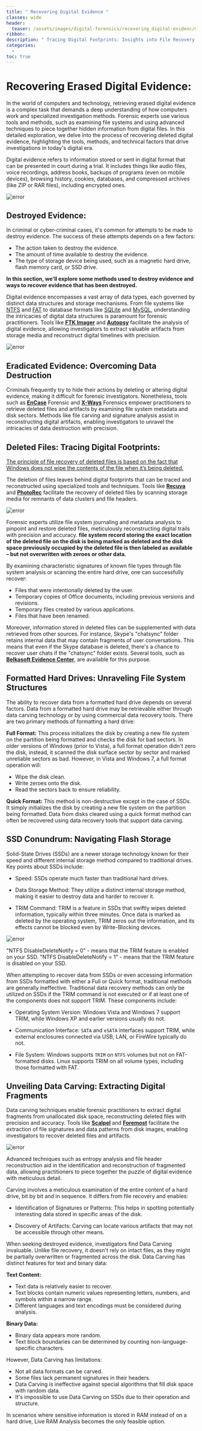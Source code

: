 ```yaml
---
title: " Recovering Digital Evidence "
classes: wide
header:
  teaser: /assets/images/digital-forensics/recovering_digital-evidenc/main.png
ribbon:
description: " Tracing Digital Footprints: Insights into File Recovery and Data Carving"
categories:
  - 
toc: true
---
```



# Recovering Erased Digital Evidence:

   In the world of computers and technology, retrieving erased digital evidence is a complex task that demands a deep understanding of how computers work and specialized investigation methods. Forensic experts use various tools and methods, such as examining file systems and using advanced techniques to piece together hidden information from digital files. In this detailed exploration, we delve into the process of recovering deleted digital evidence, highlighting the tools, methods, and technical factors that drive investigations in today's digital era.

   Digital evidence refers to information stored or sent in digital format that can be presented in court during a trial. It includes things like audio files, voice recordings, address books, backups of programs (even on mobile devices), browsing history, cookies, databases, and compressed archives (like ZIP or RAR files), including encrypted ones.

  ![error](/assets/images/digital-forensics/recovering_digital-evidence/case_1.png)

## Destroyed Evidence:

   In criminal or cyber-criminal cases, it's common for attempts to be made to destroy evidence. The success of these attempts depends on a few factors:

 -	The action taken to destroy the evidence.
 -	The amount of time available to destroy the evidence.
 -	The type of storage device being used, such as a magnetic hard drive, flash memory card, or SSD drive.

   **In this section, we'll explore some methods used to destroy evidence and ways to recover evidence that has been destroyed.**

   Digital evidence encompasses a vast array of data types, each governed by distinct data structures and storage mechanisms. From file systems like <u>NTFS</u> and <u>FAT</u> to database formats like <u>SQLite</u> and <u>MySQL</u>, understanding the intricacies of digital data structures is paramount for forensic practitioners. Tools like <u>**FTK Imager**</u> and <u>**Autopsy**</u> facilitate the analysis of digital evidence, allowing investigators to extract valuable artifacts from storage media and reconstruct digital timelines with precision.

  ![error](/assets/images/digital-forensics/recovering_digital-evidence/ftk_image.png)


## Eradicated Evidence: Overcoming Data Destruction


   Criminals frequently try to hide their actions by deleting or altering digital evidence, making it difficult for forensic investigators. Nonetheless, tools such as <u>**EnCase**</u> Forensic and <u>**X-Ways**</u> Forensics empower practitioners to retrieve deleted files and artifacts by examining file system metadata and disk sectors. Methods like file carving and signature analysis assist in reconstructing digital artifacts, enabling investigators to unravel the intricacies of data destruction with precision.



## Deleted Files: Tracing Digital Footprints:

   <u>The principle of file recovery of deleted files is based on the fact that Windows does not wipe the contents of the file when it’s being deleted.</u>

   The deletion of files leaves behind digital footprints that can be traced and reconstructed using specialized tools and techniques. Tools like <u>**Recuva**</u> and <u>**PhotoRec**</u> facilitate the recovery of deleted files by scanning storage media for remnants of data clusters and file headers. 

  ![error](/assets/images/digital-forensics/recovering_digital-evidence/rec_photo.png)

   Forensic experts utilize file system journaling and metadata analysis to pinpoint and restore deleted files, meticulously reconstructing digital trails with precision and accuracy. **file system record storing the exact location of the deleted file on the disk is being marked as deleted and the disk space previously occupied by the deleted file is then labeled as available – but not overwritten with zeroes or other data.** 

   By examining characteristic signatures of known file types through file system analysis or scanning the entire hard drive, one can successfully recover:

   - Files that were intentionally deleted by the user.
   - Temporary copies of Office documents, including previous versions and revisions.
   - Temporary files created by various applications.
   - Files that have been renamed.

   Moreover, information stored in deleted files can be supplemented with data retrieved from other sources. For instance, Skype's "chatsync" folder retains internal data that may contain fragments of user conversations. This means that even if the Skype database is deleted, there's a chance to recover user chats if the "chatsync" folder exists. Several tools, such as <u>**Belkasoft Evidence Center**</u>, are available for this purpose.

## Formatted Hard Drives: Unraveling File System Structures

   The ability to recover data from a formatted hard drive depends on several factors. Data from a formatted hard drive may be retrievable either through data carving technology or by using commercial data recovery tools. There are two primary methods of formatting a hard drive:

   **Full Format:**
    This process initializes the disk by creating a new file system on the partition being formatted and checks the disk for bad sectors. In older versions of Windows (prior to Vista), a full format operation didn't zero the disk, instead, it scanned the disk surface sector by sector and marked unreliable sectors as bad. However, in Vista and Windows 7, a full format operation will:
  
   - Wipe the disk clean.
   - Write zeroes onto the disk.
   - Read the sectors back to ensure reliability.
   
   **Quick Format:** 
   This method is non-destructive except in the case of SSDs. It simply initializes the disk by creating a new file system on the partition being formatted. Data from disks cleared using a quick format method can often be recovered using data recovery tools that support data carving.


## SSD Conundrum: Navigating Flash Storage

   Solid-State Drives (SSDs) are a newer storage technology known for their speed and different internal storage method compared to traditional drives. Key points about SSDs include:

   - Speed: SSDs operate much faster than traditional hard drives.

   - Data Storage Method: They utilize a distinct internal storage method, making it easier to destroy data and harder to recover it.
  
   - TRIM Command: TRIM is a feature in SSDs that swiftly wipes deleted information, typically within three minutes. Once data is marked as deleted by the operating system, TRIM zeros out the information, and its effects cannot be blocked even by Write-Blocking devices.

  ![error](/assets/images/digital-forensics/recovering_digital-evidence/trim.png)

  "NTFS DisableDeleteNotify = 0" - means that the TRIM feature is enabled on your SSD.
  "NTFS DisableDeleteNotify = 1" - means that the TRIM feature is disabled on your SSD.
  
   When attempting to recover data from SSDs or even accessing information from SSDs formatted with either a Full or Quick format, traditional methods are generally ineffective. Traditional data recovery methods can only be utilized on SSDs if the TRIM command is not executed or if at least one of the components does not support TRIM. These components include:
  
   - Operating System Version: Windows Vista and Windows 7 support TRIM, while Windows XP and earlier versions usually do not.
   
   - Communication Interface: `SATA` and `eSATA` interfaces support TRIM, while external enclosures connected via USB, LAN, or FireWire typically do not.
 
   - File System: Windows supports `TRIM` on `NTFS` volumes but not on FAT-formatted disks. Linux supports TRIM on all volume types, including those formatted with FAT.

## Unveiling Data Carving: Extracting Digital Fragments

   Data carving techniques enable forensic practitioners to extract digital fragments from unallocated disk space, reconstructing deleted files with precision and accuracy. Tools like <u>**Scalpel**</u> and <u>**Foremost**</u> facilitate the extraction of file signatures and data patterns from disk images, enabling investigators to recover deleted files and artifacts. 

  ![error](/assets/images/digital-forensics/recovering_digital-evidence/foremost.png)


   Advanced techniques such as entropy analysis and file header reconstruction aid in the identification and reconstruction of fragmented data, allowing practitioners to piece together the puzzle of digital evidence with meticulous detail.

   Carving involves a meticulous examination of the entire content of a hard drive, bit by bit and in sequence. It differs from file recovery and enables:
   
   - Identification of Signatures or Patterns: This helps in spotting potentially interesting data stored in specific areas of the disk.
   
   - Discovery of Artifacts: Carving can locate various artifacts that may not be accessible through other means.

   When seeking destroyed evidence, investigators find Data Carving invaluable. Unlike file recovery, it doesn't rely on intact files, as they might be partially overwritten or fragmented across the disk. Data Carving has distinct features for text and binary data:

**Text Content:**
   - Text data is relatively easier to recover.
   - Text blocks contain numeric values representing letters, numbers, and symbols within a narrow range.
   - Different languages and text encodings must be considered during analysis.

**Binary Data:**
   - Binary data appears more random.
   - Text block boundaries can be determined by counting non-language-specific characters.

However, Data Carving has limitations:
   - Not all data formats can be carved.
   - Some files lack permanent signatures in their headers.
   - Data Carving is ineffective against special algorithms that fill disk space with random data.
   - It's impossible to use Data Carving on SSDs due to their operation and structure.

In scenarios where sensitive information is stored in RAM instead of on a hard drive, Live RAM Analysis becomes the only feasible option.



























